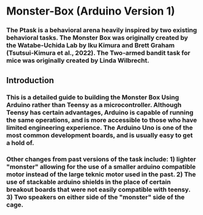 # Monster-Box (Arduino Version 1)

### The Ptask is a behavioral arena heavily inspired by two existing behavioral tasks.  The Monster Box was originally created by the Watabe-Uchida Lab by Iku Kimura and Brett Graham (Tsutsui-Kimura et al., 2022).  The Two-armed bandit task for mice was originally created by Linda Wilbrecht.  

## Introduction

### This is a detailed guide to building the Monster Box Using Arduino rather than Teensy as a microcontroller.  Although Teensy has certain advantages, Arduino is capable of running the same operations, and is more accessible to those who have limited engineering experience.  The Arduino Uno is one of the most common development boards, and is usually easy to get a hold of.

### Other changes from past versions of the task include: 1) lighter "monster" allowing for the use of a smaller arduino compatible motor instead of the large teknic motor used in the past.  2) The use of stackable arduino shields in the place of certain breakout boards that were not easily compatible with teensy.  3) Two speakers on either side of the "monster" side of the cage.  
